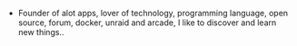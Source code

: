 - Founder of alot apps, lover of technology, programming language, open source, forum, docker, unraid and arcade, I like to discover and learn new things..
  <br>
































































































































































































